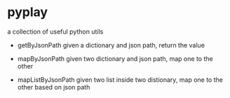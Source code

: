 # pyplay
a collection of useful python utils 

- getByJsonPath
  given a dictionary and json path, return the value
  
- mapByJsonPath
  given two dictionary and json path, map one to the other
  
- mapListByJsonPath
  given two list inside two distionary, map one to the other based on json path
